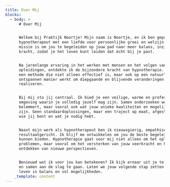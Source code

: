 ```yaml
---
title: Over Mij
blocks:
  - body: >
      # Over Mij


      Welkom bij Praktijk Noortje! Mijn naam is Noortje, en ik ben gepassioneerd
      hypnotherapeut met een liefde voor persoonlijke groei en welzijn. Mijn
      missie is om jou te begeleiden op jouw pad naar meer balans, inzicht en
      kracht, zodat je het leven kunt leiden dat écht bij je past.


      Na jarenlange ervaring in het werken met mensen en het volgen van diverse
      opleidingen, ontdekte ik de bijzondere kracht van hypnotherapie. Het is
      een methode die niet alleen effectief is, maar ook op een natuurlijke en
      ontspannen manier werkt om diepgaande en blijvende veranderingen te
      realiseren.


      Bij mij sta jij centraal. Ik bied je een veilige, warme en professionele
      omgeving waarin je volledig jezelf mag zijn. Samen onderzoeken we wat jou
      belemmert, maar vooral ook wat jouw unieke kwaliteiten en mogelijkheden
      zijn. Geen standaardoplossingen, maar een traject op maat, afgestemd op
      wie jij bent en wat je nodig hebt.


      Naast mijn werk als hypnotherapeut ben ik nieuwsgierig, empathisch en
      resultaatgericht. Ik blijf me ontwikkelen om jou de beste begeleiding te
      kunnen bieden. Hypnotherapie gaat voor mij niet alleen om het oplossen van
      problemen, maar vooral om het versterken van jouw veerkracht en het
      ontdekken van nieuwe perspectieven.


      Benieuwd wat ik voor jou kan betekenen? Ik kijk ernaar uit je te ontmoeten
      en samen aan de slag te gaan. Laten we jouw volgende stap zetten naar een
      leven in balans en vol mogelijkheden.
    _template: content
---
```


